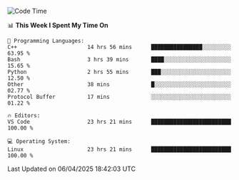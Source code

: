 
<!--START_SECTION:waka-->
![Code Time](http://img.shields.io/badge/Code%20Time-3%2C287%20hrs%202%20mins-blue)

📊 **This Week I Spent My Time On** 

```text
💬 Programming Languages: 
C++                      14 hrs 56 mins      ████████████████░░░░░░░░░   63.95 % 
Bash                     3 hrs 39 mins       ████░░░░░░░░░░░░░░░░░░░░░   15.65 % 
Python                   2 hrs 55 mins       ███░░░░░░░░░░░░░░░░░░░░░░   12.50 % 
Other                    38 mins             █░░░░░░░░░░░░░░░░░░░░░░░░   02.77 % 
Protocol Buffer          17 mins             ░░░░░░░░░░░░░░░░░░░░░░░░░   01.22 % 

🔥 Editors: 
VS Code                  23 hrs 21 mins      █████████████████████████   100.00 % 

💻 Operating System: 
Linux                    23 hrs 21 mins      █████████████████████████   100.00 % 
```


 Last Updated on 06/04/2025 18:42:03 UTC
<!--END_SECTION:waka-->

